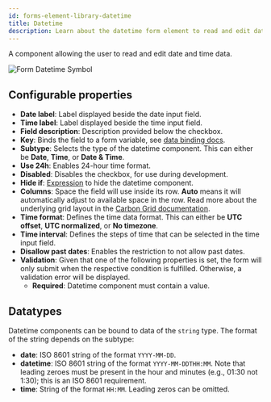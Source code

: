 ```yaml
---
id: forms-element-library-datetime
title: Datetime
description: Learn about the datetime form element to read and edit date and time data.
---
```


A component allowing the user to read and edit date and time data.

![Form Datetime Symbol](/img/form-icons/form-datetime.svg)

## Configurable properties

- **Date label**: Label displayed beside the date input field.
- **Time label**: Label displayed beside the time input field.
- **Field description**: Description provided below the checkbox.
- **Key**: Binds the field to a form variable, see [data binding docs](../configuration/forms-config-data-binding.md).
- **Subtype**: Selects the type of the datetime component. This can either be **Date**, **Time**, or **Date & Time**.
- **Use 24h**: Enables 24-hour time format.
- **Disabled**: Disables the checkbox, for use during development.
- **Hide if**: [Expression](../../feel/language-guide/feel-expressions-introduction.md) to hide the datetime component.
- **Columns**: Space the field will use inside its row. **Auto** means it will automatically adjust to available space in the row. Read more about the underlying grid layout in the [Carbon Grid documentation](https://carbondesignsystem.com/guidelines/2x-grid/overview).
- **Time format**: Defines the time data format. This can either be **UTC offset**, **UTC normalized**, or **No timezone**.
- **Time interval**: Defines the steps of time that can be selected in the time input field.
- **Disallow past dates**: Enables the restriction to not allow past dates.
- **Validation**: Given that one of the following properties is set, the form will only submit when the respective condition is fulfilled. Otherwise, a validation error will be displayed.
  - **Required**: Datetime component must contain a value.

## Datatypes

Datetime components can be bound to data of the `string` type. The format of the string depends on the subtype:

- **date**: ISO 8601 string of the format `YYYY-MM-DD`.
- **datetime**: ISO 8601 string of the format `YYYY-MM-DDTHH:MM`. Note that leading zeroes must be present in the hour and minutes (e.g., 01:30 not 1:30); this is an ISO 8601 requirement.
- **time**: String of the format `HH:MM`. Leading zeros can be omitted.

